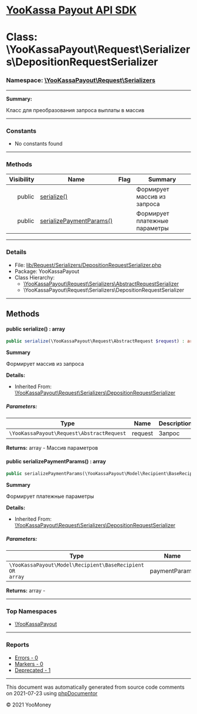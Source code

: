 # [YooKassa Payout API SDK](../home.md)

# Class: \YooKassaPayout\Request\Serializers\DepositionRequestSerializer
### Namespace: [\YooKassaPayout\Request\Serializers](../namespaces/yookassapayout-request-serializers.md)
---
**Summary:**

Класс для преобразования запроса выплаты в массив

---
### Constants
* No constants found
---
### Methods
| Visibility | Name | Flag | Summary |
| ----------:| ---- | ---- | ------- |
| public | [serialize()](../classes/YooKassaPayout-Request-Serializers-DepositionRequestSerializer.md#method_serialize) |  | Формирует массив из запроса |
| public | [serializePaymentParams()](../classes/YooKassaPayout-Request-Serializers-DepositionRequestSerializer.md#method_serializePaymentParams) |  | Формирует платежные параметры |
---
### Details
* File: [lib/Request/Serializers/DepositionRequestSerializer.php](../../lib/Request/Serializers/DepositionRequestSerializer.php)
* Package: YooKassaPayout
* Class Hierarchy: 
  * [\YooKassaPayout\Request\Serializers\AbstractRequestSerializer](../classes/YooKassaPayout-Request-Serializers-AbstractRequestSerializer.md)
  * \YooKassaPayout\Request\Serializers\DepositionRequestSerializer

---
## Methods
<a name="method_serialize" class="anchor"></a>
#### public serialize() : array

```php
public serialize(\YooKassaPayout\Request\AbstractRequest $request) : array
```

**Summary**

Формирует массив из запроса

**Details:**
* Inherited From: [\YooKassaPayout\Request\Serializers\DepositionRequestSerializer](../classes/YooKassaPayout-Request-Serializers-DepositionRequestSerializer.md)
##### Parameters:
| Type | Name | Description |
| ---- | ---- | ----------- |
| <code lang="php">\YooKassaPayout\Request\AbstractRequest</code> | request  | Запрос |

**Returns:** array - Массив параметров


<a name="method_serializePaymentParams" class="anchor"></a>
#### public serializePaymentParams() : array

```php
public serializePaymentParams(\YooKassaPayout\Model\Recipient\BaseRecipient|array $paymentParams) : array
```

**Summary**

Формирует платежные параметры

**Details:**
* Inherited From: [\YooKassaPayout\Request\Serializers\DepositionRequestSerializer](../classes/YooKassaPayout-Request-Serializers-DepositionRequestSerializer.md)
##### Parameters:
| Type | Name | Description |
| ---- | ---- | ----------- |
| <code lang="php">\YooKassaPayout\Model\Recipient\BaseRecipient OR array</code> | paymentParams  | Платежные параметры |

**Returns:** array - 



---

### Top Namespaces

* [\YooKassaPayout](../namespaces/yookassapayout.md)

---

### Reports
* [Errors - 0](../reports/errors.md)
* [Markers - 0](../reports/markers.md)
* [Deprecated - 1](../reports/deprecated.md)

---

This document was automatically generated from source code comments on 2021-07-23 using [phpDocumentor](http://www.phpdoc.org/)

&copy; 2021 YooMoney